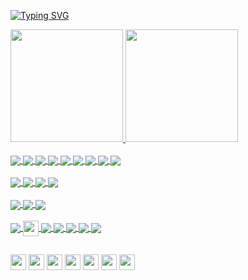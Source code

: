 [![Typing SVG](https://readme-typing-svg.herokuapp.com?color=C4705C&size=28&vCenter=true&width=500&lines=Opa+b%C3%A3o%3F)](https://git.io/typing-svg)

<div>
  <a href="https://spikeystudio.com/DanielFilho/index">
  <img height="180em" src="https://github-readme-stats.vercel.app/api?username=DRTFTv&show_icons=true&theme=calm&include_all_commits=true&count_private=true"/>
  <img height="180em" src="https://github-readme-stats.vercel.app/api/top-langs/?username=DRTFTv&layout=compact&langs_count=7&theme=calm"/>
</div>

<div style="display: inline_block"><br>
  <img align="center" src="https://img.shields.io/badge/JavaScript-F7DF1E?style=for-the-badge&logo=javascript&logoColor=black">
  <img align="center" src="https://img.shields.io/badge/TypeScript-007ACC?style=for-the-badge&logo=typescript&logoColor=white">
  <img align="center" src="https://img.shields.io/badge/HTML5-E34F26?style=for-the-badge&logo=html5&logoColor=white">
  <img align="center" src="https://img.shields.io/badge/CSS3-1572B6?style=for-the-badge&logo=css3&logoColor=white">
  <img align="center" src="https://img.shields.io/badge/c%23-%23239120.svg?style=for-the-badge&logo=c-sharp&logoColor=white">
  <img align="center" src="https://img.shields.io/badge/php-%23777BB4.svg?style=for-the-badge&logo=php&logoColor=white">
  <img align="center" src="https://img.shields.io/badge/Node.js-43853D?style=for-the-badge&logo=node.js&logoColor=white">
  <img align="center" src="https://img.shields.io/badge/Python-14354C?style=for-the-badge&logo=python&logoColor=white">
  <img align="center" src="https://img.shields.io/badge/MySQL-00000F?style=for-the-badge&logo=mysql&logoColor=white">
  
  <br>
  <br>
  
  <img align="center" src="https://img.shields.io/badge/React-20232A?style=for-the-badge&logo=react&logoColor=61DAFB">
  <img align="center" src="https://img.shields.io/badge/React_Native-20232A?style=for-the-badge&logo=react&logoColor=61DAFB">
  <img align="center" src="https://img.shields.io/badge/Electron-2B2E3A?style=for-the-badge&logo=electron&logoColor=9FEAF9">
  <img align="center" src="https://img.shields.io/badge/Expo-1B1F23?style=for-the-badge&logo=expo&logoColor=white">
  
  <br>
  <br>
  
  <img align="center" src="https://img.shields.io/badge/GODOT-%23FFFFFF.svg?style=for-the-badge&logo=godot-engine">  
  <img align="center" src="https://img.shields.io/badge/unity-%23000000.svg?style=for-the-badge&logo=unity&logoColor=white">  
  <img align="center" src="https://img.shields.io/badge/unrealengine-%23313131.svg?style=for-the-badge&logo=unrealengine&logoColor=white"><br><br>
  
  <img align="center" src="https://img.shields.io/badge/adobeillustrator-%23FF9A00.svg?style=for-the-badge&logo=adobeillustrator&logoColor=white">
  <img align="center" height="25em" src="https://img.shields.io/badge/-Corel%20Draw-%2361a804">
  <img align="center" src="https://img.shields.io/badge/Adobe%20Photoshop-31A8FF?style=for-the-badge&logo=Adobe%20Photoshop&logoColor=black">
  <img align="center" src="https://img.shields.io/badge/Figma-F24E1E?style=for-the-badge&logo=figma&logoColor=white">
  <img align="center" src="https://img.shields.io/badge/Adobe%20XD-470137?style=for-the-badge&logo=Adobe%20XD&logoColor=#FF61F6">
  <img align="center" src="https://img.shields.io/badge/blender-%23F5792A.svg?style=for-the-badge&logo=blender&logoColor=white">
  <img align="center" src="https://img.shields.io/badge/Krita-203759?style=for-the-badge&logo=krita&logoColor=EEF37B">
</div>
  
  ##
  
<div>
  <a href="https://gamejolt.com/@DF_Tv"><img height="25em" src="https://img.shields.io/badge/-Game%20Jolt-%232e7f6e"></a>
  <a href="https://df-tv.itch.io/"><img height="25em" src="https://img.shields.io/badge/Itch.io-FA5C5C?style=for-the-badge&logo=itch.io&logoColor=white"></a>
  <a href="https://www.instagram.com/df_7v/"><img height="25em" src="https://img.shields.io/badge/Instagram-E4405F?style=for-the-badge&logo=instagram&logoColor=white"></a>
  <a href="https://soundcloud.com/df-box-tv"><img height="25em" src="https://img.shields.io/badge/SoundCloud-FF3300?style=for-the-badge&logo=soundcloud&logoColor=white"></a>
  <a href="https://www.twitch.tv/df_7v"><img height="25em" src="https://img.shields.io/badge/Twitch-9146FF?style=for-the-badge&logo=twitch&logoColor=white"></a>
  <a href="https://www.youtube.com/channel/UCr-RBer3TD3uoqGoviCC-_Q"><img height="25em" src="https://img.shields.io/badge/YouTube-FF0000?style=for-the-badge&logo=youtube&logoColor=white"></a>
  <a href="https://www.linkedin.com/in/df-danielfilho/"><img height="25em" src="https://img.shields.io/badge/LinkedIn-0077B5?style=for-the-badge&logo=linkedin&logoColor=white"></a>
</div>
  
<!---
                    #######  ##       ########
          #######   #     #  ##       ##    ##  #######
          #######   #        ##       ##    ##  #######
  #######           #######  ##       ########           #######
          #######        ##  ##       ##    ##  #######
          #######   #    ##  ##       ##    ##  #######
                    #######  #######  ##    ##
 -->
